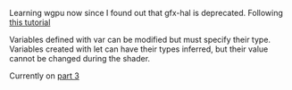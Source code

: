 Learning wgpu now since I found out that gfx-hal is deprecated. Following [this tutorial](https://sotrh.github.io/learn-wgpu/beginner/tutorial1-window/#the-code)

Variables defined with var can be modified but must specify their type. Variables created with let can have their types inferred, but their value cannot be changed during the shader.

Currently on [part 3](https://sotrh.github.io/learn-wgpu/beginner/tutorial3-pipeline/#what-s-a-pipeline)